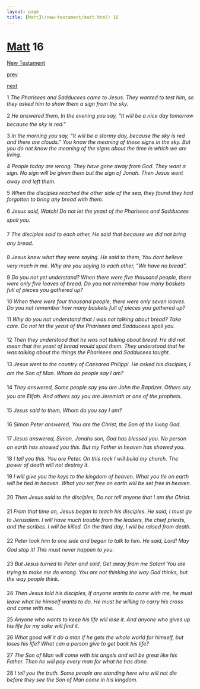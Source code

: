 ```yaml
---
layout: page
title: [Matt](/new-testament/matt.html) 16
---
```


# [Matt](/new-testament/matt.html) 16

[New Testament](/new-testament.html)


[prev](/new-testament/matt/matt-15.html)


[next](/new-testament/matt/matt-17.html)

1 _The Pharisees and Sadducees came to Jesus. They wanted to test him, so they asked him to show them a sign from the sky._

2 _He answered them, In the evening you say, "It will be a nice day tomorrow because the sky is red."_

3 _In the morning you say, "It will be a stormy day, because the sky is red and there are clouds." You know the meaning of these signs in the sky. But you do not know the meaning of the signs about the time in which we are living._

4 _People today are wrong. They have gone away from God. They want a sign. No sign will be given them but the sign of Jonah. Then Jesus went away and left them._

5 _When the disciples reached the other side of the sea, they found they had forgotten to bring any bread with them._

6 _Jesus said, Watch! Do not let the yeast of the Pharisees and Sadducees spoil you._

7 _The disciples said to each other, He said that because we did not bring any bread._

8 _Jesus knew what they were saying. He said to them, You dont believe very much in me.  Why are you saying to each other, "We have no bread"._

9 _Do you not yet understand? When there were five thousand people, there were only five loaves of bread. Do you not remember how many baskets full of pieces you gathered up?_

10 _When there were four thousand people, there were only seven loaves. Do you not remember how many baskets full of pieces you gathered up?_

11 _Why do you not understand that I was not talking about bread? Take care. Do not let the yeast of the Pharisees and Sadducees spoil you._

12 _Then they understood that he was not talking about bread. He did not mean that the yeast of bread would spoil them. They understood that he was talking about the things the Pharisees and Sadducees taught._

13 _Jesus went to the country of Caesarea Philippi. He asked his disciples, I am the Son of Man. Whom do people say I am?_

14 _They answered, Some people say you are John the Baptizer. Others say you are Elijah.  And others say you are Jeremiah or one of the prophets._

15 _Jesus said to them, Whom do you say I am?_

16 _Simon Peter answered, You are the Christ, the Son of the living God._

17 _Jesus answered, Simon, Jonahs son, God has blessed you. No person on earth has showed you this. But my Father in heaven has showed you._

18 _I tell you this. You are Peter. On this rock I will build my church. The power of death will not destroy it._

19 _I will give you the keys to the kingdom of heaven. What you tie on earth will be tied in heaven. What you set free on earth will be set free in heaven._

20 _Then Jesus said to the disciples, Do not tell anyone that I am the Christ._

21 _From that time on, Jesus began to teach his disciples. He said, I must go to Jerusalem. I will have much trouble from the leaders, the chief priests, and the scribes. I will be killed.  On the third day, I will be raised from death._

22 _Peter took him to one side and began to talk to him. He said, Lord! May God stop it!  This must never happen to you._

23 _But Jesus turned to Peter and said, Get away from me Satan! You are trying to make me do wrong. You are not thinking the way God thinks, but the way people think._

24 _Then Jesus told his disciples, If anyone wants to come with me, he must leave what he himself wants to do. He must be willing to carry his cross and come with me._

25 _Anyone who wants to keep his life will lose it. And anyone who gives up his life for my sake will find it._

26 _What good will it do a man if he gets the whole world for himself, but loses his life? What can a person give to get back his life?_

27 _The Son of Man will come with his angels and will be great like his Father. Then he will pay every man for what he has done._

28 _I tell you the truth. Some people are standing here who will not die before they see the Son of Man come in his kingdom._

